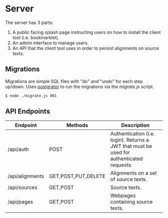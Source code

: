 # Server

The server has 3 parts:

1. A public facing splash page instructing users on how to install the client tool (i.e. bookmarklet).
2. An admin interface to manage users.
3. An API that the client tool uses in order to persist alignments on source texts.

## Migrations

Migrations are simple SQL files with "do" and "undo" for each step up/down. Uses [postgrator](https://github.com/rickbergfalk/postgrator) to run the migrations via the *migrate.js* script.

```sh
$ node ./migrate.js 001
```

## API Endpoints

Endpoint | Methods | Description
--- | --- | ---
/api/auth | POST | Authentication (i.e. login). Returns a JWT that must be used for authenticated requests.
/api/alignments | GET,POST,PUT,DELETE | Alignments on a set of source texts.
/api/sources | GET,POST | Source texts.
/api/pages | GET,POST | Webpages containing source texts.


